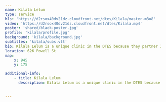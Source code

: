 ```yaml
---
name: Kilala Lelum
type: service
hls: 'https://d2rsox40dv21dz.cloudfront.net/dtes/Kilala/master.m3u8'
video: 'https://d2rsox40dv21dz.cloudfront.net/dtes/Kilala.mp4'
poster: 'shared/black-poster.jpg'
profile: 'kilala/profile.jpg'
background: 'kilala/background.jpg'
subtitles: 'kilala/subs.vtt'
bio: Kilala Lelum is a unique clinic in the DTES because they partner Indigenous Elders with physicians and allied health professionals to provide physical, mental, emotional and spiritual care to the community of the DTES.
location: 626 Powell St
map:
    x: 945
    y: 175

additional-info: 
    - title: Kilala Lelum
      description: Kilala Lelum is a unique clinic in the DTES because they partner Indigenous Elders with physicians and allied health professionals to provide physical, mental, emotional and spiritual care to the community of the DTES.
    

---
```

